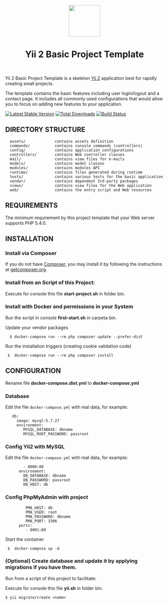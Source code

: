 <p align="center">
    <a href="https://github.com/yiisoft" target="_blank">
        <img src="https://avatars0.githubusercontent.com/u/993323" height="100px">
    </a>
    <h1 align="center">Yii 2 Basic Project Template</h1>
    <br>
</p>

Yii 2 Basic Project Template is a skeleton [Yii 2](http://www.yiiframework.com/) application best for
rapidly creating small projects.

The template contains the basic features including user login/logout and a contact page.
It includes all commonly used configurations that would allow you to focus on adding new
features to your application.

[![Latest Stable Version](https://img.shields.io/packagist/v/yiisoft/yii2-app-basic.svg)](https://packagist.org/packages/yiisoft/yii2-app-basic)
[![Total Downloads](https://img.shields.io/packagist/dt/yiisoft/yii2-app-basic.svg)](https://packagist.org/packages/yiisoft/yii2-app-basic)
[![Build Status](https://travis-ci.org/yiisoft/yii2-app-basic.svg?branch=master)](https://travis-ci.org/yiisoft/yii2-app-basic)

DIRECTORY STRUCTURE
-------------------

      assets/             contains assets definition
      commands/           contains console commands (controllers)
      config/             contains application configurations
      controllers/        contains Web controller classes
      mail/               contains view files for e-mails
      models/             contains model classes
      modules/            contains modules API
      runtime/            contains files generated during runtime
      tests/              contains various tests for the basic application
      vendor/             contains dependent 3rd-party packages
      views/              contains view files for the Web application
      web/                contains the entry script and Web resources



REQUIREMENTS
------------

The minimum requirement by this project template that your Web server supports PHP 5.4.0.


INSTALLATION
------------

### Install via Composer

If you do not have [Composer](http://getcomposer.org/), you may install it by following the instructions
at [getcomposer.org](http://getcomposer.org/doc/00-intro.md#installation-nix).


### Install from an Script of this Project:

Execute for console this file **start-project.sh** in folder bin. 


### Install with Docker and permissions in your System

Run the script in console **first-start.sh** in carpeta bin.

Update your vendor packages
 ```
   $ docker-compose run --rm php composer update --prefer-dist
 ```   
Run the installation triggers (creating cookie validation code)
 ```
  $  docker-compose run --rm php composer install    
  ```   
    
CONFIGURATION
-------------
Rename file **docker-compose.dist.yml** to **docker-compose.yml**

### Database

Edit the file `docker-compose.yml` with real data, for example:

```services:
   db:
     image: mysql:5.7.27
     environment:
        MYSQL_DATABASE: dbname
        MYSQL_ROOT_PASSWORD: passroot
```
### Config Yii2 with MySQL

Edit the file `docker-compose.yml` with real data, for example:

```   ports:
        - 8000:80
      environment:
        DB_DATABASE: dbname
        DB_PASSWORD: passroot
        DB_HOST: db
```
### Config PhpMyAdmin with project
```
         PMA_HOST: db
         PMA_USER: root
         PMA_PASSWORD: dbname
         PMA_PORT: 3306
      ports:
         - 8001:80
```     
Start the container
 ```
  $  docker-compose up -d
 ```   
### (Optional) Create  database and update it by applying migrations if you have them.

 Run from a script of this project to facilitate:

Execute for console this file **yii.sh** in folder bin. 
   ```
 $ yii migrate/create <name>
   ```
